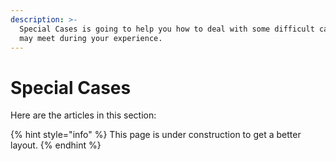 ```yaml
---
description: >-
  Special Cases is going to help you how to deal with some difficult cases you
  may meet during your experience.
---
```


# Special Cases

Here are the articles in this section:

{% hint style="info" %}
This page is under construction to get a better layout.
{% endhint %}

